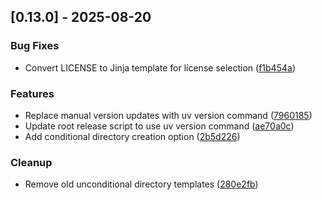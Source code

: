 ## [0.13.0] - 2025-08-20

### Bug Fixes

- Convert LICENSE to Jinja template for license selection ([f1b454a](https://github.com/appleparan/copier-modern-ml/commit/f1b454ae091aab2147107a9920d5523f4b2d5316))

### Features

- Replace manual version updates with uv version command ([7960185](https://github.com/appleparan/copier-modern-ml/commit/796018579061208baf75611f20a094f1f2417232))
- Update root release script to use uv version command ([ae70a0c](https://github.com/appleparan/copier-modern-ml/commit/ae70a0cb8f2c0b51fb86b2dbaeb6730797bf711b))
- Add conditional directory creation option ([2b5d226](https://github.com/appleparan/copier-modern-ml/commit/2b5d22641d44d22627c9a01a2bf3e7cacbd1dcbb))

### Cleanup

- Remove old unconditional directory templates ([280e2fb](https://github.com/appleparan/copier-modern-ml/commit/280e2fb424539ce0a6e56add6076e34eb418b08c))

<!-- generated by git-cliff -->
